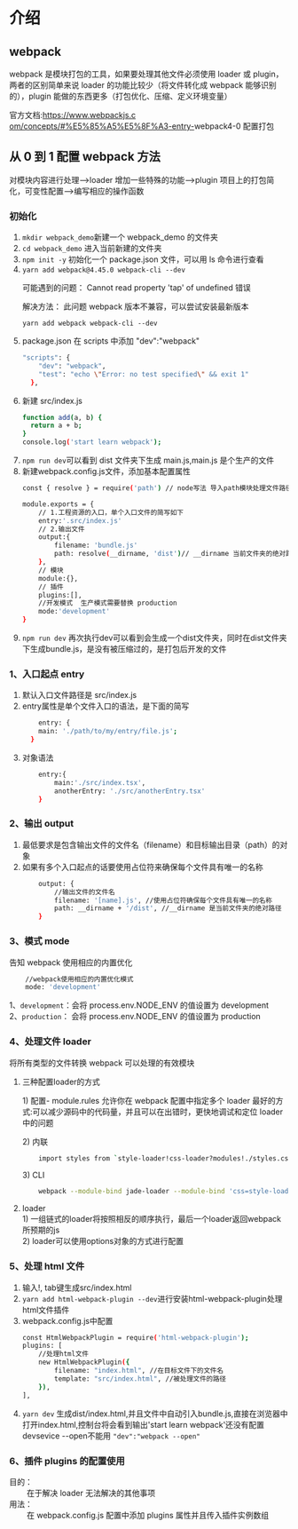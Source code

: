 # 介绍

## webpack

<p> webpack 是模块打包的工具，如果要处理其他文件必须使用 loader 或 plugin，两者的区别简单来说 loader 的功能比较少（将文件转化成 webpack 能够识别的），plugin 能做的东西更多（打包优化、压缩、定义环境变量）</p>

<p>官方文档:<a href="https://www.webpackjs.com/concepts/#%E5%85%A5%E5%8F%A3-entry-">https://www.webpackjs.c om/concepts/#%E5%85%A5%E5%8F%A3-entry-</a>webpack4-0 配置打包</p>

## 从 0 到 1 配置 webpack 方法

对模块内容进行处理-->loader 增加一些特殊的功能-->plugin 项目上的打包简化，可变性配置-->编写相应的操作函数

### 初始化

<ol>
<li><code>mkdir webpack_demo</code>新建一个 webpack_demo 的文件夹</li>
<li><code>cd webpack_demo</code> 进入当前新建的文件夹</li>
<li><code>npm init -y</code> 初始化一个 package.json 文件，可以用 ls 命令进行查看</li>
<li><code>yarn add webpack@4.45.0 webpack-cli --dev</code>
    <p>可能遇到的问题： Cannot read property 'tap' of undefined 错误</p>
    <p>解决方法： 此问题 webpack 版本不兼容，可以尝试安装最新版本</p>
    <p><code>yarn add webpack webpack-cli --dev</code></p>
</li>
<li>package.json 在 scripts 中添加 "dev":"webpack"</li>

```bash
"scripts": {
    "dev": "webpack",
    "test": "echo \"Error: no test specified\" && exit 1"
  },
```

<li>新建 src/index.js</li>

```bash
function add(a, b) {
  return a + b;
}
console.log('start learn webpack');
```

<li><code>npm run dev</code>可以看到 dist 文件夹下生成 main.js,main.js 是个生产的文件</li>
<li>新建webpack.config.js文件，添加基本配置属性</li>

```bash
const { resolve } = require('path') // node写法 导入path模块处理文件路径

module.exports = {
    // 1.工程资源的入口，单个入口文件的简写如下
    entry:'.src/index.js'
    // 2.输出文件
    output:{
        filename: 'bundle.js'
        path: resolve(__dirname, 'dist')// __dirname 当前文件夹的绝对路径
    },
    // 模块
    module:{},
    // 插件
    plugins:[],
    //开发模式  生产模式需要替换 production
    mode:'development'
}
```

<li><code>npm run dev</code> 再次执行dev可以看到会生成一个dist文件夹，同时在dist文件夹下生成bundle.js，是没有被压缩过的，是打包后开发的文件</li>
</ol>

### 1、入口起点 entry

<ol>
<li>默认入口文件路径是 src/index.js</li>
<li>entry属性是单个文件入口的语法，是下面的简写</li>

```bash
    entry: {
    main: './path/to/my/entry/file.js';
  }
```

<li>对象语法</li>

```bash
    entry:{
        main:'./src/index.tsx',
        anotherEntry: './src/anotherEntry.tsx'
    }
```

</ol>

### 2、输出 output

<ol>
<li>最低要求是包含输出文件的文件名（filename）和目标输出目录（path）的对象</li>
<li>如果有多个入口起点的话要使用占位符来确保每个文件具有唯一的名称</li>

```bash
    output: {
        //输出文件的文件名
        filename: '[name].js', //使用占位符确保每个文件具有唯一的名称
        path: __dirname + '/dist', //__dirname 是当前文件夹的绝对路径
    }
```

</ol>

### 3、模式 mode

告知 webpack 使用相应的内置优化

```bash
    //webpack使用相应的内置优化模式
    mode: 'development'
```

1、<code>development</code>：会将 process.env.NODE_ENV 的值设置为 development </br>
2、<code>production</code>： 会将 process.env.NODE_ENV 的值设置为 production

### 4、处理文件 loader

将所有类型的文件转换 webpack 可以处理的有效模块

<ol>
<li>
<p>三种配置loader的方式</p>
<p>1) 配置- module.rules 允许你在 webpack 配置中指定多个 loader 最好的方式:可以减少源码中的代码量，并且可以在出错时，更快地调试和定位 loader 中的问题</p>
<p>2) 内联</p>

```bash
    import styles from `style-loader!css-loader?modules!./styles.css`
```

<p>3) CLI</p>

```bash
    webpack --module-bind jade-loader --module-bind 'css=style-loader!css-loader'
```

</li>
<li>
    loader  </br>
    1) 一组链式的loader将按照相反的顺序执行，最后一个loader返回webpack所预期的js </br>
    2) loader可以使用options对象的方式进行配置
</li>

</ol>

### 5、处理 html 文件

<ol>
<li>输入!, tab键生成src/index.html</li>
<li><code>yarn add html-webpack-plugin --dev</code>进行安装html-webpack-plugin处理html文件插件</li>
<li>webpack.config.js中配置</li>

```bash
const HtmlWebpackPlugin = require('html-webpack-plugin');
plugins: [
    //处理html文件
    new HtmlWebpackPlugin({
        filename: "index.html", //在目标文件下的文件名
        template: "src/index.html", //被处理文件的路径
    }),
],
```

<li><code>yarn dev</code> 生成dist/index.html,并且文件中自动引入bundle.js,直接在浏览器中打开index.html,控制台将会看到输出'start learn webpack'还没有配置devsevice --open不能用 <code>"dev":"webpack --open"</code></li>
</ol>

### 6、插件 plugins 的配置使用

目的： </br>
&nbsp;&nbsp;&nbsp;&nbsp;&nbsp;&nbsp;&nbsp;&nbsp;在于解决 loader 无法解决的其他事项 </br>
用法： </br>
&nbsp;&nbsp;&nbsp;&nbsp;&nbsp;&nbsp;&nbsp;&nbsp;在 webpack.config.js 配置中添加 plugins 属性并且传入插件实例数组
